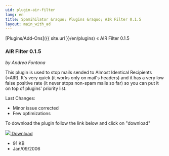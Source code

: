 ```yaml
---
uid: plugin-air-filter
lang: en
title: Spamihilator &raquo; Plugins &raquo; AIR Filter 0.1.5
layout: main_with_ad
---
```


[Plugins/Add-Ons]({{ site.url }}/en/plugins) &laquo; AIR Filter 0.1.5

### AIR Filter 0.1.5

_by Andrea Fontana_

This plugin is used to stop mails sended to Almost Identical Recipients (=AIR).
It's very quick (it works only on mail's headers) and it has a very low false positive rate (it never stops non-spam mails so far) so you can put it on top of plugins' priority list.

Last Changes:

* Minor issue corrected
* Few optimizations

To download the plugin follow the link below and click on "download"

<div class="downloadsection">
<a href="http://www.e-nuts.net/spamihilator.php" class="radius button left" id="download-button"><img src="{{site.url}}/images/download-arrow.png"> Download</a>
<ul id="download-notes">
<li>91 KB</li>
<li>Jan/09/2006</li>
</ul>
</div>

